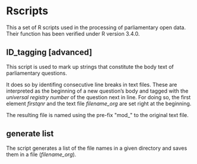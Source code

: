 # Rscripts 
This a set of R scripts used in the processing of parliamentary open data. Their function has been verified under R version 3.4.0.

## ID_tagging [advanced]

This script is used to mark up strings that constitute the body text of parliamentary questions.   

It does so by identifing consecutive line breaks in text files. These are interpreted as the beginning of a new question’s body and tagged with the *universal registry number* of the question next in line. For doing so, the first element *firstqnr* and the text file *filename_org* are set right at the beginning.

The resulting file is named using the pre-fix "mod_" to the original text file.  

## generate list 

The script generates a list of the file names in a given directory and saves them in a file (*filename_org*).
